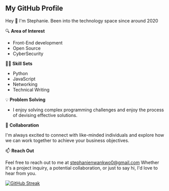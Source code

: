 ## My GitHub Profile

Hey 👋 I'm Stephanie. Been into the technology space since around 2020

🔍 **Area of Interest**
 
 - Front-End development
 - Open Source
 - CyberSecurity

👩‍💻 **Skill Sets**
- Python
- JavaScript
- Networking
- Technical Writing


💡 **Problem Solving**
- I enjoy solving complex programming challenges and enjoy the process of devising effective solutions.

🚀 **Collaboration**

I'm always excited to connect with like-minded individuals and explore how we can work together to achieve your business objectives.

📫 **Reach Out**

Feel free to reach out to me at stephanienwankwo0@gmail.com Whether it's a project inquiry, a potential collaboration, or just to say hi, I'd love to hear from you.




[![GitHub Streak](https://streak-stats.demolab.com/?user=GoSTEAN&theme=hacker)](https://git.io/streak-stats)

